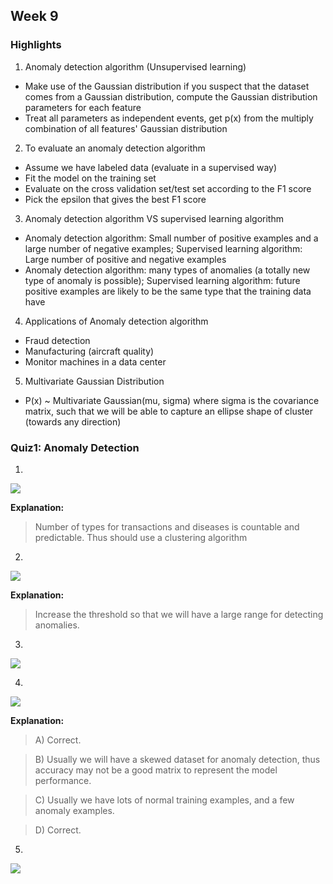 ## Week 9

### Highlights

1. Anomaly detection algorithm (Unsupervised learning)
- Make use of the Gaussian distribution if you suspect that the dataset comes from a Gaussian distribution, compute the Gaussian distribution parameters for each feature
- Treat all parameters as independent events, get p(x) from the multiply combination of all features' Gaussian distribution

2. To evaluate an anomaly detection algorithm
- Assume we have labeled data (evaluate in a supervised way)
- Fit the model on the training set
- Evaluate on the cross validation set/test set according to the F1 score
- Pick the epsilon that gives the best F1 score

3. Anomaly detection algorithm VS supervised learning algorithm
- Anomaly detection algorithm: Small number of positive examples and a large number of negative examples; Supervised learning algorithm: Large number of positive and negative examples
- Anomaly detection algorithm: many types of anomalies (a totally new type of anomaly is possible); Supervised learning algorithm: future positive examples are likely to be the same type that the training data have

4. Applications of Anomaly detection algorithm
- Fraud detection
- Manufacturing (aircraft quality)
- Monitor machines in a data center

5. Multivariate Gaussian Distribution
- P(x) ~ Multivariate Gaussian(mu, sigma) where sigma is the covariance matrix, such that we will be able to capture an ellipse shape of cluster (towards any direction)

### Quiz1: Anomaly Detection

1.

![](https://github.com/LiMengyang990726/Coursera-Machine-Learning/blob/master/Pictures/Week9Quiz1-1.png)

**Explanation:**
> Number of types for transactions and diseases is countable and predictable. Thus should use a clustering algorithm

2.

![](https://github.com/LiMengyang990726/Coursera-Machine-Learning/blob/master/Pictures/Week9Quiz1-2.png)

**Explanation:**
> Increase the threshold so that we will have a large range for detecting anomalies.

3.

![](https://github.com/LiMengyang990726/Coursera-Machine-Learning/blob/master/Pictures/Week9Quiz1-3.png)

4.

![](https://github.com/LiMengyang990726/Coursera-Machine-Learning/blob/master/Pictures/Week9Quiz1-4.png)

**Explanation:**
> A) Correct.

> B) Usually we will have a skewed dataset for anomaly detection, thus accuracy may not be a good matrix to represent the model performance.

> C) Usually we have lots of normal training examples, and a few anomaly examples.

> D) Correct.

5.

![](https://github.com/LiMengyang990726/Coursera-Machine-Learning/blob/master/Pictures/Week9Quiz1-5.png)
